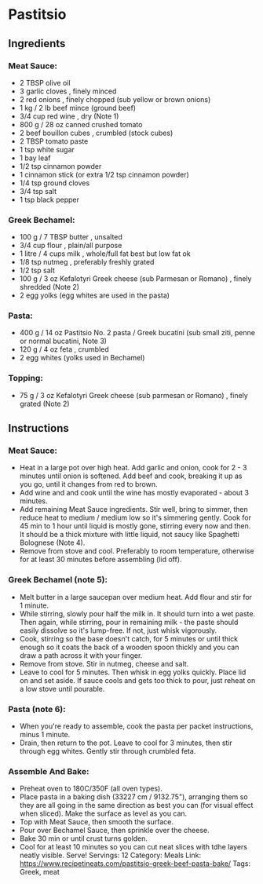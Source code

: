 # Pastitsio
## Ingredients
### Meat Sauce:
- 2 TBSP olive oil
- 3 garlic cloves , finely minced
- 2 red onions , finely chopped (sub yellow or brown onions)
- 1 kg / 2 lb beef mince (ground beef)
- 3/4 cup red wine , dry (Note 1)
- 800 g / 28 oz canned crushed tomato
- 2 beef bouillon cubes , crumbled (stock cubes)
- 2 TBSP tomato paste
- 1 tsp white sugar
- 1 bay leaf
- 1/2 tsp cinnamon powder
- 1 cinnamon stick (or extra 1/2 tsp cinnamon powder)
- 1/4 tsp ground cloves
- 3/4 tsp salt
- 1 tsp black pepper
### Greek Bechamel:
- 100 g / 7 TBSP butter , unsalted
- 3/4 cup flour , plain/all purpose
- 1 litre / 4 cups milk , whole/full fat best but low fat ok
- 1/8 tsp nutmeg , preferably freshly grated
- 1/2 tsp salt
- 100 g / 3 oz Kefalotyri Greek cheese (sub Parmesan or Romano) , finely shredded (Note 2)
- 2 egg yolks (egg whites are used in the pasta)
### Pasta:
- 400 g / 14 oz Pastitsio No. 2 pasta / Greek bucatini (sub small ziti, penne or normal bucatini, Note 3)
- 120 g / 4 oz feta , crumbled
- 2 egg whites (yolks used in Bechamel)
### Topping:
- 75 g / 3 oz Kefalotyri Greek cheese (sub parmesan or Romano) , finely grated (Note 2)
## Instructions
### Meat Sauce:
- Heat in a large pot over high heat. Add garlic and onion, cook for 2 - 3 minutes until onion is softened. Add beef and cook, breaking it up as you go, until it changes from red to brown.
- Add wine and and cook until the wine has mostly evaporated - about 3 minutes.
- Add remaining Meat Sauce ingredients. Stir well, bring to simmer, then reduce heat to medium / medium low so it's simmering gently. Cook for 45 min to 1 hour until liquid is mostly gone, stirring every now and then. It should be a thick mixture with little liquid, not saucy like Spaghetti Bolognese (Note 4).
- Remove from stove and cool. Preferably to room temperature, otherwise for at least 30 minutes before assembling (lid off).
### Greek Bechamel (note 5):
- Melt butter in a large saucepan over medium heat. Add flour and stir for 1 minute.
- While stirring, slowly pour half the milk in. It should turn into a wet paste. Then again, while stirring, pour in remaining milk - the paste should easily dissolve so it's lump-free. If not, just whisk vigorously.
- Cook, stirring so the base doesn't catch, for 5 minutes or until thick enough so it coats the back of a wooden spoon thickly and you can draw a path across it with your finger.
- Remove from stove. Stir in nutmeg, cheese and salt.
- Leave to cool for 5 minutes. Then whisk in egg yolks quickly. Place lid on and set aside. If sauce cools and gets too thick to pour, just reheat on a low stove until pourable.
### Pasta (note 6):
- When you're ready to assemble, cook the pasta per packet instructions, minus 1 minute.
- Drain, then return to the pot. Leave to cool for 3 minutes, then stir through egg whites. Gently stir through crumbled feta.
### Assemble And Bake:
- Preheat oven to 180C/350F (all oven types).
- Place pasta in a baking dish (33227 cm / 9132.75"), arranging them so they are all going in the same direction as best you can (for visual effect when sliced). Make the surface as level as you can.
- Top with Meat Sauce, then smooth the surface.
- Pour over Bechamel Sauce, then sprinkle over the cheese.
- Bake 30 min or until crust turns golden.
- Cool for at least 10 minutes so you can cut neat slices with tdhe layers neatly visible. Serve!
Servings: 12
Category: Meals
Link: https://www.recipetineats.com/pastitsio-greek-beef-pasta-bake/
Tags: Greek, meat

